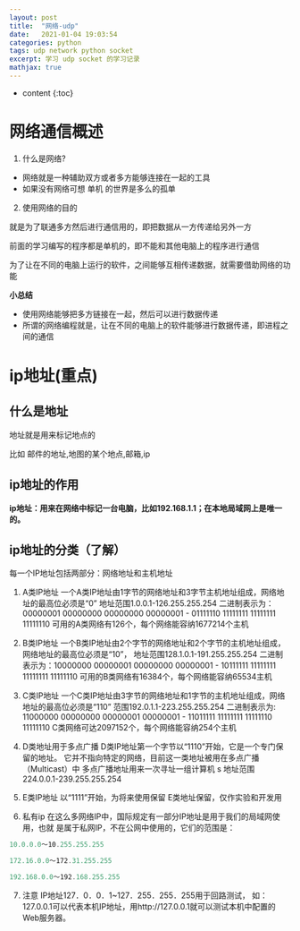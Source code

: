 ```yaml
---
layout: post
title:  "网络-udp"
date:   2021-01-04 19:03:54
categories: python
tags: udp network python socket
excerpt: 学习 udp socket 的学习记录
mathjax: true
---
```


* content
{:toc}


# 网络通信概述
1. 什么是网络?

+ 网络就是一种辅助双方或者多方能够连接在一起的工具
+ 如果没有网络可想 单机 的世界是多么的孤单


2. 使用网络的目的

  就是为了联通多方然后进行通信用的，即把数据从一方传递给另外一方

  前面的学习编写的程序都是单机的，即不能和其他电脑上的程序进行通信

  为了让在不同的电脑上运行的软件，之间能够互相传递数据，就需要借助网络的功能

**小总结**

+ 使用网络能够把多方链接在一起，然后可以进行数据传递
+ 所谓的网络编程就是，让在不同的电脑上的软件能够进行数据传递，即进程之间的通信

# ip地址(重点)
## 什么是地址
  地址就是用来标记地点的

  比如 邮件的地址,地图的某个地点,邮箱,ip

## ip地址的作用

**ip地址：用来在网络中标记一台电脑，比如192.168.1.1；在本地局域网上是唯一的。**

## ip地址的分类（了解）
  每一个IP地址包括两部分：网络地址和主机地址

1. A类IP地址
一个A类IP地址由1字节的网络地址和3字节主机地址组成，网络地址的最高位必须是“0”
地址范围1.0.0.1-126.255.255.254
二进制表示为：00000001 00000000 00000000 00000001 - 01111110 11111111 11111111 11111110
可用的A类网络有126个，每个网络能容纳1677214个主机

2. B类IP地址
一个B类IP地址由2个字节的网络地址和2个字节的主机地址组成，网络地址的最高位必须是“10”，
地址范围128.1.0.1-191.255.255.254
二进制表示为：10000000 00000001 00000000 00000001 - 10111111 11111111 11111111 11111110
可用的B类网络有16384个，每个网络能容纳65534主机

3. C类IP地址
一个C类IP地址由3字节的网络地址和1字节的主机地址组成，网络地址的最高位必须是“110”
范围192.0.1.1-223.255.255.254
二进制表示为: 11000000 00000000 00000001 00000001 - 11011111 11111111 11111110 11111110
C类网络可达2097152个，每个网络能容纳254个主机

4. D类地址用于多点广播
D类IP地址第一个字节以“1110”开始，它是一个专门保留的地址。
它并不指向特定的网络，目前这一类地址被用在多点广播（Multicast）中
多点广播地址用来一次寻址一组计算机 s 地址范围224.0.0.1-239.255.255.254

5. E类IP地址
以“1111”开始，为将来使用保留
E类地址保留，仅作实验和开发用

6. 私有ip
在这么多网络IP中，国际规定有一部分IP地址是用于我们的局域网使用，也就
是属于私网IP，不在公网中使用的，它们的范围是：

```js
10.0.0.0～10.255.255.255

172.16.0.0～172.31.255.255

192.168.0.0～192.168.255.255
```

7. 注意
IP地址127．0．0．1~127．255．255．255用于回路测试，
如：127.0.0.1可以代表本机IP地址，用http://127.0.0.1就可以测试本机中配置的Web服务器。

